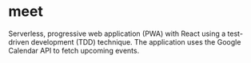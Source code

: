 # meet
Serverless, progressive web application (PWA) with React using a test-driven development (TDD) technique. The application uses the Google Calendar API to fetch upcoming events.
